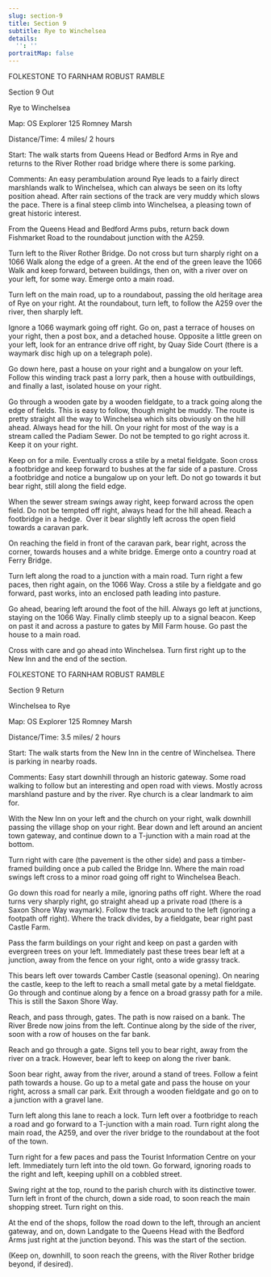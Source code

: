 ```yaml
---
slug: section-9
title: Section 9
subtitle: Rye to Winchelsea
details:
  '': ''
portraitMap: false
---
```

FOLKESTONE TO FARNHAM ROBUST RAMBLE

Section 9 Out

Rye to Winchelsea

Map: OS Explorer 125 Romney Marsh

Distance/Time: 4 miles/ 2 hours

Start: The walk starts from Queens Head or Bedford Arms in Rye and returns to the River Rother road bridge where there is some parking.

Comments: An easy perambulation around Rye leads to a fairly direct marshlands walk to Winchelsea, which can always be seen on its lofty position ahead. After rain sections of the track are very muddy which slows the pace. There is a final steep climb into Winchelsea, a pleasing town of great historic interest.

From the Queens Head and Bedford Arms pubs, return back down Fishmarket Road to the roundabout junction with the A259.

Turn left to the River Rother Bridge. Do not cross but turn sharply right on a 1066 Walk along the edge of a green. At the end of the green leave the 1066 Walk and keep forward, between buildings, then on, with a river over on your left, for some way. Emerge onto a main road.

Turn left on the main road, up to a roundabout, passing the old heritage area of Rye on your right. At the roundabout, turn left, to follow the A259 over the river, then sharply left.

Ignore a 1066 waymark going off right. Go on, past a terrace of houses on your right, then a post box, and a detached house. Opposite a little green on your left, look for an entrance drive off right, by Quay Side Court (there is a waymark disc high up on a telegraph pole).

Go down here, past a house on your right and a bungalow on your left. Follow this winding track past a lorry park, then a house with outbuildings, and finally a last, isolated house on your right.

Go through a wooden gate by a wooden fieldgate, to a track going along the edge of fields. This is easy to follow, though might be muddy. The route is pretty straight all the way to Winchelsea which sits obviously on the hill ahead. Always head for the hill. On your right for most of the way is a stream called the Padiam Sewer. Do not be tempted to go right across it. Keep it on your right.

Keep on for a mile. Eventually cross a stile by a metal fieldgate. Soon cross a footbridge and keep forward to bushes at the far side of a pasture. Cross a footbridge and notice a bungalow up on your left. Do not go towards it but bear right, still along the field edge.

When the sewer stream swings away right, keep forward across the open field. Do not be tempted off right, always head for the hill ahead. Reach a footbridge in a hedge.  Over it bear slightly left across the open field towards a caravan park.

On reaching the field in front of the caravan park, bear right, across the corner, towards houses and a white bridge. Emerge onto a country road at Ferry Bridge.

Turn left along the road to a junction with a main road. Turn right a few paces, then right again, on the 1066 Way. Cross a stile by a fieldgate and go forward, past works, into an enclosed path leading into pasture.

Go ahead, bearing left around the foot of the hill. Always go left at junctions, staying on the 1066 Way. Finally climb steeply up to a signal beacon. Keep on past it and across a pasture to gates by Mill Farm house. Go past the house to a main road.

Cross with care and go ahead into Winchelsea. Turn first right up to the New Inn and the end of the section.

FOLKESTONE TO FARNHAM ROBUST RAMBLE

Section 9 Return

Winchelsea to Rye

Map: OS Explorer 125 Romney Marsh

Distance/Time: 3.5 miles/ 2 hours

Start: The walk starts from the New Inn in the centre of Winchelsea. There is parking in nearby roads.

Comments: Easy start downhill through an historic gateway. Some road walking to follow but an interesting and open road with views. Mostly across marshland pasture and by the river. Rye church is a clear landmark to aim for.

With the New Inn on your left and the church on your right, walk downhill passing the village shop on your right. Bear down and left around an ancient town gateway, and continue down to a T-junction with a main road at the bottom.

Turn right with care (the pavement is the other side) and pass a timber-framed building once a pub called the Bridge Inn. Where the main road swings left cross to a minor road going off right to Winchelsea Beach.

Go down this road for nearly a mile, ignoring paths off right. Where the road turns very sharply right, go straight ahead up a private road (there is a Saxon Shore Way waymark). Follow the track around to the left (ignoring a footpath off right). Where the track divides, by a fieldgate, bear right past Castle Farm.

Pass the farm buildings on your right and keep on past a garden with evergreen trees on your left. Immediately past these trees bear left at a junction, away from the fence on your right, onto a wide grassy track.

This bears left over towards Camber Castle (seasonal opening). On nearing the castle, keep to the left to reach a small metal gate by a metal fieldgate. Go through and continue along by a fence on a broad grassy path for a mile. This is still the Saxon Shore Way.

Reach, and pass through, gates. The path is now raised on a bank. The River Brede now joins from the left. Continue along by the side of the river, soon with a row of houses on the far bank.

Reach and go through a gate. Signs tell you to bear right, away from the river on a track. However, bear left to keep on along the river bank.

Soon bear right, away from the river, around a stand of trees. Follow a feint path towards a house. Go up to a metal gate and pass the house on your right, across a small car park. Exit through a wooden fieldgate and go on to a junction with a gravel lane.

Turn left along this lane to reach a lock. Turn left over a footbridge to reach a road and go forward to a T-junction with a main road. Turn right along the main road, the A259, and over the river bridge to the roundabout at the foot of the town.

Turn right for a few paces and pass the Tourist Information Centre on your left. Immediately turn left into the old town. Go forward, ignoring roads to the right and left, keeping uphill on a cobbled street.

Swing right at the top, round to the parish church with its distinctive tower. Turn left in front of the church, down a side road, to soon reach the main shopping street. Turn right on this.

At the end of the shops, follow the road down to the left, through an ancient gateway, and on, down Landgate to the Queens Head with the Bedford Arms just right at the junction beyond. This was the start of the section.

(Keep on, downhill, to soon reach the greens, with the River Rother bridge beyond, if desired).
